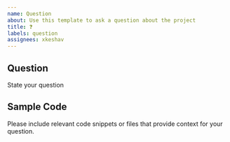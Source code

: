 ```yaml
---
name: Question
about: Use this template to ask a question about the project
title: ❓
labels: question
assignees: xkeshav
---
```


## Question

State your question

## Sample Code

Please include relevant code snippets or files that provide context for your question.
